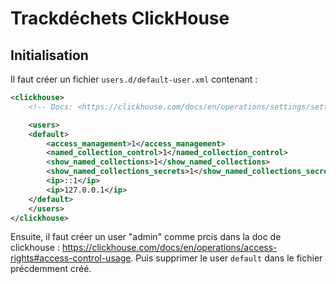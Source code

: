# Trackdéchets ClickHouse

## Initialisation

Il faut créer un fichier `users.d/default-user.xml` contenant :

```xml
<clickhouse>
    <!-- Docs: <https://clickhouse.com/docs/en/operations/settings/settings_users/> -->

    <users>
    <default>
        <access_management>1</access_management>
        <named_collection_control>1</named_collection_control>
        <show_named_collections>1</show_named_collections>
        <show_named_collections_secrets>1</show_named_collections_secrets>
        <ip>::1</ip>
        <ip>127.0.0.1</ip>
    </default>
    </users>
</clickhouse>
```

Ensuite, il faut créer un user "admin" comme prcis dans la doc de clickhouse : https://clickhouse.com/docs/en/operations/access-rights#access-control-usage.
Puis supprimer le user `default` dans le fichier précdemment créé.
